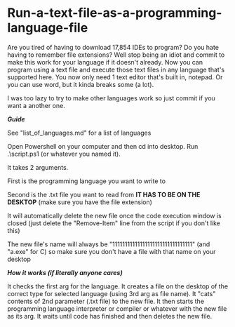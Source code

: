 # Run-a-text-file-as-a-programming-language-file

Are you tired of having to download 17,854 IDEs to program? Do you hate having to remember file extensions? Well stop being an idiot and commit to make this work for your language if it doesn't already. Now you can program using a text file and execute those text files in any language that's supported here. You now only need 1 text editor that's built in, notepad. Or you can use word, but it kinda breaks some (a lot).   


I was too lazy to try to make other languages work so just commit if you want a another one.

***Guide***


See "list_of_languages.md" for a list of languages


Open Powershell on your computer and then cd into desktop. Run .\script.ps1 (or whatever you named it).


It takes 2 arguments.


First is the programming language you want to write to


Second is the .txt file you want to read from **IT HAS TO BE ON THE DESKTOP** (make sure you have the file extension)


It will automatically delete the new file once the code execution window is closed (just delete the "Remove-Item" line from the script if you don't like this)


The new file's name will always be "11111111111111111111111111111111" (and "a.exe" for C) so make sure you don't have a file with that name on your desktop


***How it works (if literally anyone cares)***

It checks the first arg for the language.
It creates a file on the desktop of the correct type for selected language (using 3rd arg as file name).
It "cats" contents of 2nd parameter (.txt file) to the new file.
It then starts the programming language interpreter or compiler or whatever with the new file as its arg.
It waits until code has finished and then deletes the new file.
